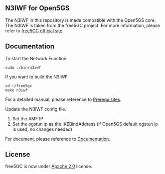 ## N3IWF for Open5GS 

The N3IWF in this repository is made compatible with the Open5GS core. The N3IWF is taken from the free5GC project.
For more information, please refer to [free5GC official site](https://free5gc.org/).

## Documentation
To start the Network Function.
```console
sudo ./bin/n3iwf
```
If you want to build the N3IWF
```console
cd ~/free5gc
make n3iwf
```
For a detailed manual, please reference to [Prerequisites](https://free5gc.org/guide/3-install-free5gc/#a-prerequisites).

Update the N3IWF config file.
1. Set the AMF IP
2. Set the ogstun ip as the IKEBindAddress (if Open5GS default ogstun ip is used, no changes needed)

For document, please reference to [Documentation](https://github.com/free5gc/free5gc/wiki).

## License

free5GC is now under [Apache 2.0](https://github.com/free5gc/free5gc/blob/master/LICENSE.txt) license.

